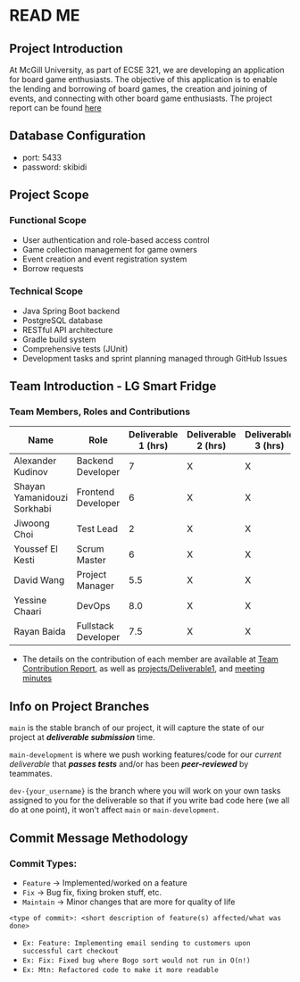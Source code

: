 # READ ME

## Project Introduction

At McGill University, as part of ECSE 321, we are developing an application for board game enthusiasts. The objective of this application is to enable the lending and borrowing of board games, the creation and joining of events, and connecting with other board game enthusiasts. The project report can be found [here](https://github.com/McGill-ECSE321-Winter2025/project-group-8/wiki/Project-report)

## Database Configuration
- port: 5433
- password: skibidi

## Project Scope
### Functional Scope
- User authentication and role-based access control
-  Game collection management for game owners
-  Event creation and event registration system
-   Borrow requests

### Technical Scope
- Java Spring Boot backend
- PostgreSQL database
- RESTful API architecture
- Gradle build system
- Comprehensive tests (JUnit)
- Development tasks and sprint planning managed through GitHub Issues

## Team Introduction - LG Smart Fridge
### Team Members, Roles and Contributions

| Name                              | Role                  | Deliverable 1 (hrs) | Deliverable 2 (hrs) | Deliverable 3 (hrs) | Total Hours |
|-----------------------------------|-----------------------|---------------------|---------------------|---------------------|-------------|
| Alexander Kudinov                | Backend Developer     | 7                   | X                   | X                   | X           |
| Shayan Yamanidouzi Sorkhabi       | Frontend Developer    | 6                   | X                   | X                   | X           |
| Jiwoong Choi                      | Test Lead            | 2                   | X                   | X                   | X           |
| Youssef El Kesti                  | Scrum Master         | 6                   | X                   | X                   | X           |
| David Wang                        | Project Manager      | 5.5                   | X                   | X                   | X           |
| Yessine Chaari                    | DevOps               | 8.0                   | X                   | X                   | X           |
| Rayan Baida                       | Fullstack Developer  | 7.5                   | X                   | X                   | X           |
- The details on the contribution of each member are available at [Team Contribution Report](https://github.com/McGill-ECSE321-Winter2025/project-group-8/wiki/Team-contributions#team-contributions), as well as [projects/Deliverable1](https://github.com/orgs/McGill-ECSE321-Winter2025/projects/22), and [meeting minutes](https://github.com/McGill-ECSE321-Winter2025/project-group-8/wiki/Project-report#meeting-minutes)

## Info on Project Branches

```main``` is the stable branch of our project, it will capture the state of our project at ***deliverable submission*** time.

```main-development``` is where we push working features/code for our *current deliverable* that 
***passes tests*** and/or has been ***peer-reviewed*** by teammates.

```dev-{your_username}``` is the branch where you will work on your own tasks assigned to you for the deliverable so that if 
you write bad code here (we all do at one point), it won't affect ```main``` or ```main-development```.

## Commit Message Methodology

### Commit Types:
* ```Feature``` -> Implemented/worked on a feature
* ```Fix``` -> Bug fix, fixing broken stuff, etc.
* ```Maintain``` -> Minor changes that are more for quality of life

```<type of commit>: <short description of feature(s) affected/what was done>```

* ```Ex: Feature: Implementing email sending to customers upon successful cart checkout```
* ```Ex: Fix: Fixed bug where Bogo sort would not run in O(n!)```
* ```Ex: Mtn: Refactored code to make it more readable```
